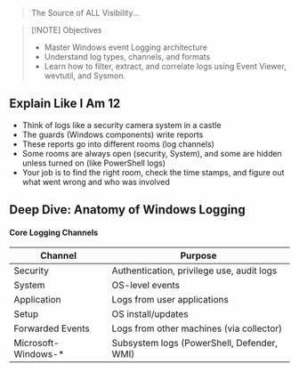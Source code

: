 > The Source of ALL Visibility...


> [!NOTE] Objectives
> - Master Windows event Logging architecture
> - Understand log types, channels, and formats
> - Learn how to filter, extract, and correlate logs using Event Viewer, wevtutil, and Sysmon.

## Explain Like I Am 12
- Think of logs like a security camera system in a castle
- The guards (Windows components) write reports
- These reports go into different rooms (log channels)
- Some rooms are always open (security, System), and some are hidden unless turned on (like PowerShell logs)
- Your job is to find the right room, check the time stamps, and figure out what went wrong and who was involved
## Deep Dive: Anatomy of Windows Logging
#### Core Logging Channels

| Channel             | Purpose                                    |
| ------------------- | ------------------------------------------ |
| Security            | Authentication, privilege use, audit logs  |
| System              | OS-level events                            |
| Application         | Logs from user applications                |
| Setup               | OS install/updates                         |
| Forwarded Events    | Logs from other machines (via collector)   |
| Microsoft-Windows-* | Subsystem logs (PowerShell, Defender, WMI) |


